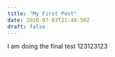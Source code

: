 ```yaml
---
title: "My First Post"
date: 2020-07-03T21:44:50Z
draft: false
---
```


I am doing the final test
123123123
